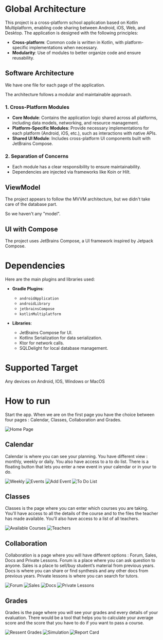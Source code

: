 # Global Architecture
This project is a cross-platform school application based on Kotlin Multiplatform, enabling code sharing between Android, iOS, Web, and Desktop. The application is designed with the following principles:

- **Cross-platform**: Common code is written in Kotlin, with platform-specific implementations when necessary.
- **Modularity**: Use of modules to better organize code and ensure reusability.

## Software Architecture
We have one file for each page of the application.

The architecture follows a modular and maintainable approach.
### 1. **Cross-Platform Modules**
   - **Core Module**: Contains the application logic shared across all platforms, including data models, networking, and resource management.
   - **Platform-Specific Modules**: Provide necessary implementations for each platform (Android, iOS, etc.), such as interactions with native APIs.
   - **Shared UI Module**: Includes cross-platform UI components built with JetBrains Compose.

### 2. **Separation of Concerns**
   - Each module has a clear responsibility to ensure maintainability.
   - Dependencies are injected via frameworks like Koin or Hilt.

## ViewModel
The project appears to follow the MVVM architecture, but we didn't take care of the database part. 

So we haven't any "model".

## UI with Compose
The project uses JetBrains Compose, a UI framework inspired by Jetpack Compose.

# Dependencies
Here are the main plugins and libraries used:

- **Gradle Plugins**:
  - `androidApplication`
  - `androidLibrary`
  - `jetbrainsCompose`
  - `kotlinMultiplatform`

- **Libraries**:
  - JetBrains Compose for UI.
  - Kotlinx Serialization for data serialization.
  - Ktor for network calls.
  - SQLDelight for local database management.

# Supported Target
Any devices on Android, IOS, Windows or MacOS

# How to run
Start the app. When we are on the first page you have the choice between four pages : Calendar, Classes, Collaboration and Grades.

![Home Page](Screenshot/homePage.png)

## Calendar 
Calendar is where you can see your planning. You have different view : monthly, weekly or daily. You also have access to a to do list. There is a floating button that lets you enter a new event in your calendar or in your to do.

![Weekly](Screenshot/weekly.png) ![Events](Screenshot/Events.png) ![Add Event](Screenshot/Add_event.png) ![To Do List](Screenshot/To_do.png)

## Classes
Classes is the page where you can enter which courses you are taking. You'll have access to all the details of the course and to the files the teacher has made available. You'll also have access to a list of all teachers. 

![Available Courses](Screenshot/Available_courses.png) ![Teachers](Screenshot/Teachers.png)

## Collaboration
Collaboration is a page where you will have different options : Forum, Sales, Docs and Private Lessons. Forum is a place where you can ask question to anyone. Sales is a place to sell/buy student’s material from previous years. Docs is where you can share or find synthesis and any other docs from previous years. Private lessons is where you can search for tutors.   

![Forum](Screenshot/Forum.png) ![Sales](Screenshot/Sales.png) ![Docs](Screenshot/Docs.png) ![Private Lessons](Screenshot/PrivateLessons.png)

## Grades
Grades is the page where you will see your grades and every details of your evaluation. There would be a tool that helps you to calculate your average score and the score that you have to do if you want to pass a course. 

![Ressent Grades](Screenshot/RecentGrades.png) ![Simulation](Screenshot/Simulation.png) ![Report Card](Screenshot/ReportCard.png)
